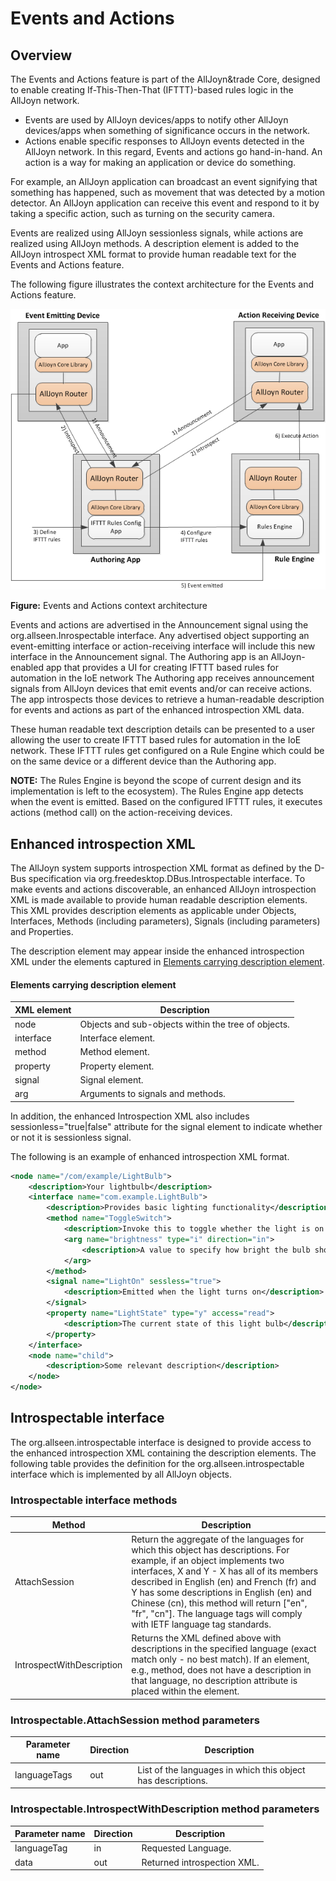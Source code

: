 # Events and Actions

## Overview

The Events and Actions feature is part of the AllJoyn&trade Core, 
designed to enable creating If-This-Then-That (IFTTT)-based 
rules logic in the AllJoyn network. 

* Events are used by AllJoyn devices/apps to notify other 
AllJoyn devices/apps when something of significance occurs in the network. 
* Actions enable specific responses to AllJoyn events detected 
in the AllJoyn network. In this regard, Events and actions 
go hand-in-hand. An action is a way for making an application 
or device do something.

For example, an AllJoyn application can broadcast an event 
signifying that something has happened, such as movement 
that was detected by a motion detector. An AllJoyn application 
can receive this event and respond to it by taking a specific 
action, such as turning on the security camera. 

Events are realized using AllJoyn sessionless signals, 
while actions are realized using AllJoyn methods. A description 
element is added to the AllJoyn introspect XML format to 
provide human readable text for the Events and Actions feature.

The following figure illustrates the context architecture 
for the Events and Actions feature. 

![events-actions-arch][events-actions-arch]

**Figure:** Events and Actions context architecture

Events and actions are advertised in the Announcement signal 
using the org.allseen.Inrospectable interface. Any advertised 
object supporting an event-emitting interface or action-receiving 
interface will include this new interface in the Announcement 
signal. The Authoring app is an AllJoyn-enabled app that provides 
a UI for creating IFTTT based rules for automation in the 
IoE network The Authoring app receives announcement signals 
from AllJoyn devices that emit events and/or can receive actions. 
The app introspects those devices to retrieve a human-readable 
description for events and actions as part of the enhanced 
introspection XML data.  

These human readable text description details can be presented 
to a user allowing the user to create IFTTT based rules for 
automation in the IoE network. These IFTTT rules get configured 
on a Rule Engine which could be on the same device or a different 
device than the Authoring app. 

**NOTE:** The Rules Engine is beyond the scope of current design 
and its implementation is left to the ecosystem). The Rules Engine 
app detects when the event is emitted. Based on the configured 
IFTTT rules, it executes actions (method call) on the action-receiving devices.

## Enhanced introspection XML

The AllJoyn system supports introspection XML format as 
defined by the D-Bus specification via org.freedesktop.DBus.Introspectable 
interface. To make events and actions discoverable, an enhanced AllJoyn 
introspection XML is made available to provide human readable description 
elements. This XML provides description elements as applicable under Objects, 
Interfaces, Methods (including parameters), Signals (including parameters) and Properties. 

The description element may appear inside the enhanced introspection 
XML under the elements captured in [Elements carrying description element][elements-carrying-description-element].

#### Elements carrying description element

| XML element | Description |
|---|---|
| node	| Objects and sub-objects within the tree of objects. |
| interface | Interface element. |
| method | Method element. |
| property | Property element. |
| signal | Signal element. |
| arg | Arguments to signals and methods. |

In addition, the enhanced Introspection XML also includes 
sessionless="true|false" attribute for the signal element 
to indicate whether or not it is sessionless signal.

The following is an example of enhanced introspection XML format.

```xml
<node name="/com/example/LightBulb">
    <description>Your lightbulb</description>
    <interface name="com.example.LightBulb">
        <description>Provides basic lighting functionality</description>
        <method name="ToggleSwitch">
            <description>Invoke this to toggle whether the light is on or off</description>
            <arg name="brightness" type="i" direction="in">
                <description>A value to specify how bright the bulb should shine</description>
            </arg>
        </method>
        <signal name="LightOn" sessless="true">
            <description>Emitted when the light turns on</description>
        </signal>
        <property name="LightState" type="y" access="read">
            <description>The current state of this light bulb</description>
        </property>
    </interface>
    <node name="child">
        <description>Some relevant description</description>
    </node>
</node>
```

## Introspectable interface

The org.allseen.introspectable interface is designed to 
provide access to the enhanced introspection XML containing 
the description elements. The following table provides the definition 
for the org.allseen.introspectable interface which is 
implemented by all AllJoyn objects.

### Introspectable interface methods

| Method | Description |
|---|---|
| AttachSession | Return the aggregate of the languages for which this object has descriptions. For example, if an object implements two interfaces, X and Y - X has all of its members described in English (en) and French (fr) and Y has some descriptions in English (en) and Chinese (cn), this method will return ["en", "fr", "cn"]. The language tags will comply with IETF language tag standards. |
| IntrospectWithDescription | Returns the XML defined above with descriptions in the specified language (exact match only - no best match). If an element, e.g., method, does not have a description in that language, no description attribute is placed within the element. |
 
### Introspectable.AttachSession method parameters

| Parameter name | Direction | Description |
|---|---|---|
| languageTags | out | List of the languages in which this object has descriptions. | 

### Introspectable.IntrospectWithDescription method parameters

| Parameter name | Direction | Description |
|---|---|---|
| languageTag | in | Requested Language. | 
| data | out | Returned introspection XML. |
 


[elements-carrying-description-element]: #elements-carrying-description-element

[events-actions-arch]: /files/learn/system-desc/events-actions-arch.png
